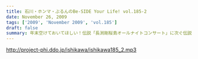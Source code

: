 ```yaml
---
title: 石川・ホンマ・ぶるんのBe-SIDE Your Life! vol.185-2
date: November 26, 2009
tags: ['2009', 'November 2009', 'vol.185']
draft: false
summary: 年末空けておいてほしい！伝説「長渕剛桜島オールナイトコンサート」に次ぐ伝説がまた・・・（ないかも）NAMAE
---
```


http://project-phi.ddo.jp/ishikawa/ishikawa185_2.mp3
